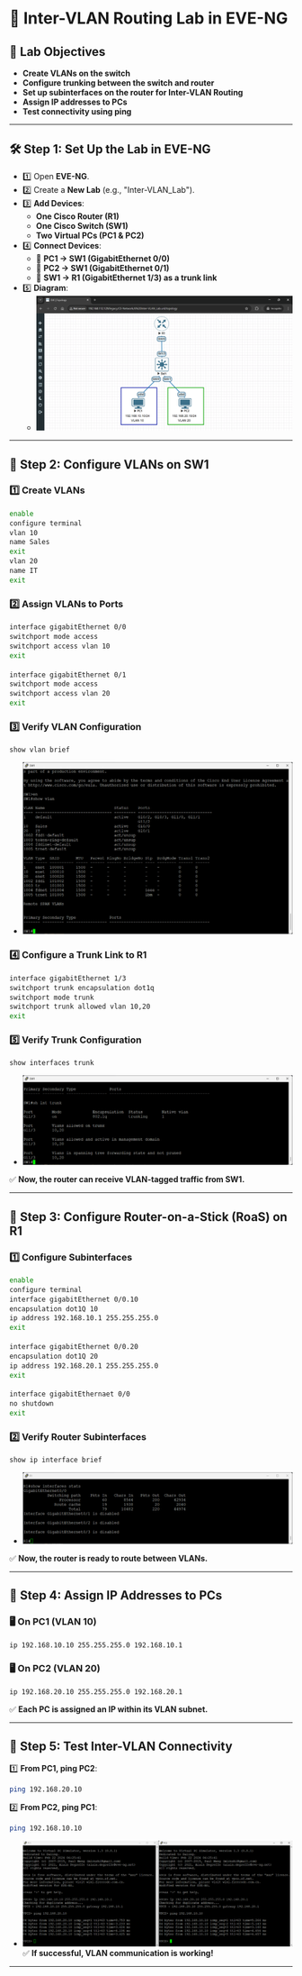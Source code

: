 # 🚀 Inter-VLAN Routing Lab in EVE-NG

## 🔹 Lab Objectives

- **Create VLANs on the switch**  
- **Configure trunking between the switch and router**  
- **Set up subinterfaces on the router for Inter-VLAN Routing**  
- **Assign IP addresses to PCs**  
- **Test connectivity using ping**

---

## 🛠 Step 1: Set Up the Lab in EVE-NG

- 1️⃣ Open **EVE-NG**.
- 2️⃣ Create a **New Lab** (e.g., "Inter-VLAN_Lab").
- 3️⃣ **Add Devices**:
   - **One Cisco Router (R1)**
   - **One Cisco Switch (SW1)**
   - **Two Virtual PCs (PC1 & PC2)**
- 4️⃣ **Connect Devices**:
   - 🔌 **PC1 → SW1 (GigabitEthernet 0/0)**
   - 🔌 **PC2 → SW1 (GigabitEthernet 0/1)**
   - 🔌 **SW1 → R1 (GigabitEthernet 1/3) as a trunk link**
- 5️⃣ **Diagram**:
   - ![diagram](imgs/diagram.png)

---

## 🔹 Step 2: Configure VLANs on SW1

### 1️⃣ Create VLANs
```bash
enable
configure terminal
vlan 10
name Sales
exit
vlan 20
name IT
exit
```

### 2️⃣ Assign VLANs to Ports
```bash
interface gigabitEthernet 0/0
switchport mode access
switchport access vlan 10
exit

interface gigabitEthernet 0/1
switchport mode access
switchport access vlan 20
exit
```

### 3️⃣ Verify VLAN Configuration
```bash
show vlan brief
```
- ![vlan](imgs/vlan.png)

### 4️⃣ Configure a Trunk Link to R1
```bash
interface gigabitEthernet 1/3
switchport trunk encapsulation dot1q
switchport mode trunk
switchport trunk allowed vlan 10,20
exit
```
### 5️⃣ Verify Trunk Configuration
```bash
show interfaces trunk
```
- ![trunk](imgs/trunk.png)

✅ **Now, the router can receive VLAN-tagged traffic from SW1.**

---

## 🔹 Step 3: Configure Router-on-a-Stick (RoaS) on R1

### 1️⃣ Configure Subinterfaces
```bash
enable
configure terminal
interface gigabitEthernet 0/0.10
encapsulation dot1Q 10
ip address 192.168.10.1 255.255.255.0
exit

interface gigabitEthernet 0/0.20
encapsulation dot1Q 20
ip address 192.168.20.1 255.255.255.0
exit

interface gigabitEthernaet 0/0
no shutdown
exit
```
### 2️⃣ Verify Router Subinterfaces
```bash
show ip interface brief
```
- ![statsR](imgs/statsR.png)

✅ **Now, the router is ready to route between VLANs.**

---

## 🔹 Step 4: Assign IP Addresses to PCs

### 🖥 **On PC1 (VLAN 10)**
```bash
ip 192.168.10.10 255.255.255.0 192.168.10.1
```

### 🖥 **On PC2 (VLAN 20)**
```bash
ip 192.168.20.10 255.255.255.0 192.168.20.1
```

✅ **Each PC is assigned an IP within its VLAN subnet.**

---

## 🔹 Step 5: Test Inter-VLAN Connectivity

1️⃣ **From PC1, ping PC2**:
```bash
ping 192.168.20.10
```

2️⃣ **From PC2, ping PC1**:
```bash
ping 192.168.10.10
```

- ![ping](imgs/ping.png)
✅ **If successful, VLAN communication is working!**

---
